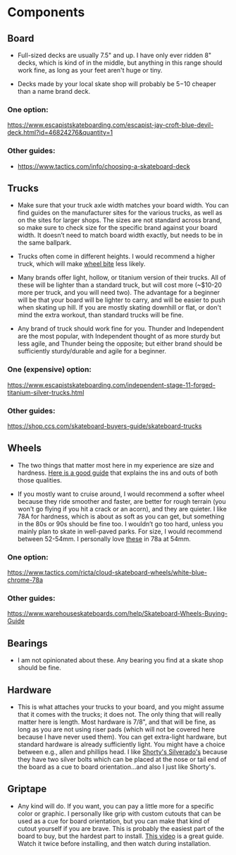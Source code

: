 # Components

## Board

- Full-sized decks are usually 7.5" and up. I have only ever ridden 8" decks, which is kind of in the middle, but anything in this range should work fine, as long as your feet aren't huge or tiny.

- Decks made by your local skate shop will probably be $5-$10 cheaper than a name brand deck.

### One option:
https://www.escapistskateboarding.com/escapist-jay-croft-blue-devil-deck.html?id=46824276&quantity=1

### Other guides:
* https://www.tactics.com/info/choosing-a-skateboard-deck

## Trucks

- Make sure that your truck axle width matches your board width. You can find guides on the manufacturer sites for the various trucks, as well as on the sites for larger shops. The sizes are not standard across brand, so make sure to check size for the specific brand against your board width. It doesn’t need to match board width exactly, but needs to be in the same ballpark. 

- Trucks often come in different heights. I would recommend a higher truck, which will make [wheel bite](https://www.thelongboardstore.com/blog/crunch-time-how-to-prevent-wheel-bite-/) less likely.

- Many brands offer light, hollow, or titanium version of their trucks. All of these will be lighter than a standard truck, but will cost more (~\$10-20 more per truck, and you will need two). The advantage for a beginner will be that your board will be lighter to carry, and will be easier to push when skating up hill. If you are mostly skating downhill or flat, or don't mind the extra workout, than standard trucks will be fine.

- Any brand of truck should work fine for you. Thunder and Independent are the most popular, with Independent thought of as more sturdy but less agile, and Thunder being the opposite; but either brand should be sufficiently sturdy/durable and agile for a beginner.

### One (expensive) option:
https://www.escapistskateboarding.com/independent-stage-11-forged-titanium-silver-trucks.html

### Other guides:
https://shop.ccs.com/skateboard-buyers-guide/skateboard-trucks

## Wheels

- The two things that matter most here in my experience are size and hardness. [Here is a good guide](https://www.warehouseskateboards.com/help/Skateboard-Wheels-Buying-Guide) that explains the ins and outs of both those qualities.

- If you mostly want to cruise around, I would recommend a softer wheel because they ride smoother and faster, are better for rough terrain (you won't go flying if you hit a crack or an acorn), and they are quieter. I like 78A for hardness, which is about as soft as you can get, but something in the 80s or 90s should be fine too. I wouldn’t go too hard, unless you mainly plan to skate in well-paved parks. For size, I would recommend between 52-54mm. I personally love [these](https://www.tactics.com/ricta/cloud-skateboard-wheels/white-blue-chrome-78a) in 78a at 54mm.
  
### One option:
https://www.tactics.com/ricta/cloud-skateboard-wheels/white-blue-chrome-78a

### Other guides:
https://www.warehouseskateboards.com/help/Skateboard-Wheels-Buying-Guide

## Bearings

- I am not opinionated about these. Any bearing you find at a skate shop should be fine.

## Hardware

- This is what attaches your trucks to your board, and you might assume that it comes with the trucks; it does not. The only thing that will really matter here is length. Most hardware is 7/8", and that will be fine, as long as you are not using riser pads (which will not be covered here because I have never used them). You can get extra-light hardware, but standard hardware is already sufficiently light. You might have a choice between e.g., allen and phillips head. I like [Shorty's Silverado's](https://www.shortysinc.com/products/shortys-silverados-phillips-head-hardware?variant=33606284640387) because they have two silver bolts which can be placed at the nose or tail end of the board as a cue to board orientation...and also I just like Shorty's.

## Griptape

- Any kind will do. If you want, you can pay a little more for a specific color or graphic. I personally like grip with custom cutouts that can be used as a cue for board orientation, but you can make that kind of cutout yourself if you are brave. This is probably the easiest part of the board to buy, but the hardest part to install. [This video](https://www.youtube.com/watch?v=c2llhl4Mft4) is a great guide. Watch it twice before installing, and then watch during installation.

